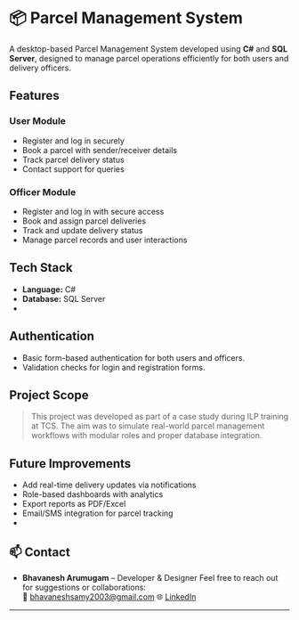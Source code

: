 # 📦 Parcel Management System

A desktop-based Parcel Management System developed using **C#** and **SQL Server**, designed to manage parcel operations efficiently for both users and delivery officers.

## Features

### User Module
- Register and log in securely
- Book a parcel with sender/receiver details
- Track parcel delivery status
- Contact support for queries

### Officer Module
- Register and log in with secure access
- Book and assign parcel deliveries
- Track and update delivery status
- Manage parcel records and user interactions

## Tech Stack

- **Language:** C#
- **Database:** SQL Server
- 
## Authentication

- Basic form-based authentication for both users and officers.
- Validation checks for login and registration forms.

## Project Scope

> This project was developed as part of a case study during ILP training at TCS. The aim was to simulate real-world parcel management workflows with modular roles and proper database integration.

## Future Improvements

- Add real-time delivery updates via notifications
- Role-based dashboards with analytics
- Export reports as PDF/Excel
- Email/SMS integration for parcel tracking
- 
## 📫 Contact

- **Bhavanesh Arumugam** – Developer & Designer
Feel free to reach out for suggestions or collaborations:  
📧 bhavaneshsamy2003@gmail.com
🌐 [LinkedIn](www.linkedin.com/in/bhavanesh-arumugam-35857a1aa)

---



